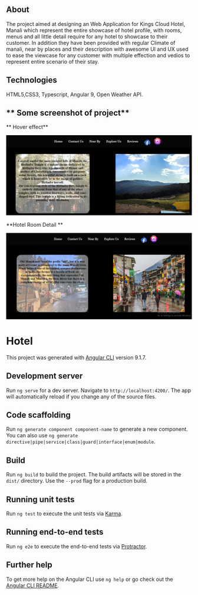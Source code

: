 ## **About**
The project aimed at designing an Web Application for Kings Cloud Hotel, Manali which represent the entire showcase of hotel profile, with rooms, menus and all little detail
 require for any hotel to showcase to their customer. In addition they have been provided with regular Climate of manali, near by places and their description with awesome 
UI and UX used to ease the viewcase for any customer with multiple effection and vedios to represent entire scenario of their stay. 

## **Technologies**
HTML5,CSS3, Typescript, Angular 9, Open Weather API.

## ** Some screenshot of project**
** Hover effect**

![alt text](https://github.com/Varsha-git/Angular-front-project/blob/master/src/assets/view1.png)

**Hotel Room Detail **

![alt text](https://github.com/Varsha-git/Angular-front-project/blob/master/src/assets/view2.png)

 

# Hotel

This project was generated with [Angular CLI](https://github.com/angular/angular-cli) version 9.1.7.

## Development server

Run `ng serve` for a dev server. Navigate to `http://localhost:4200/`. The app will automatically reload if you change any of the source files.

## Code scaffolding

Run `ng generate component component-name` to generate a new component. You can also use `ng generate directive|pipe|service|class|guard|interface|enum|module`.

## Build

Run `ng build` to build the project. The build artifacts will be stored in the `dist/` directory. Use the `--prod` flag for a production build.

## Running unit tests

Run `ng test` to execute the unit tests via [Karma](https://karma-runner.github.io).

## Running end-to-end tests

Run `ng e2e` to execute the end-to-end tests via [Protractor](http://www.protractortest.org/).

## Further help

To get more help on the Angular CLI use `ng help` or go check out the [Angular CLI README](https://github.com/angular/angular-cli/blob/master/README.md).

